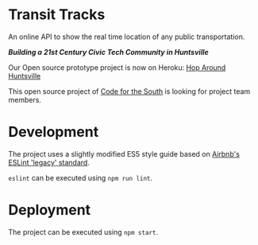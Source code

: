 # Transit Tracks

An online API to show the real time location of any public transportation.

**_Building a 21st Century Civic Tech Community in Huntsville_**

Our Open source prototype project is now on Heroku: [Hop Around Huntsville](http://HopAroundHuntsville.com)

This open source project of [Code for the South](http://www.CodeForHuntsville.org) is looking for project team members.

# Development

The project uses a slightly modified ES5 style guide based on [Airbnb's ESLint 'legacy' standard](https://github.com/airbnb/javascript/tree/master/packages/eslint-config-airbnb).

`eslint` can be executed using `npm run lint`.

# Deployment

The project can be executed using `npm start`.

